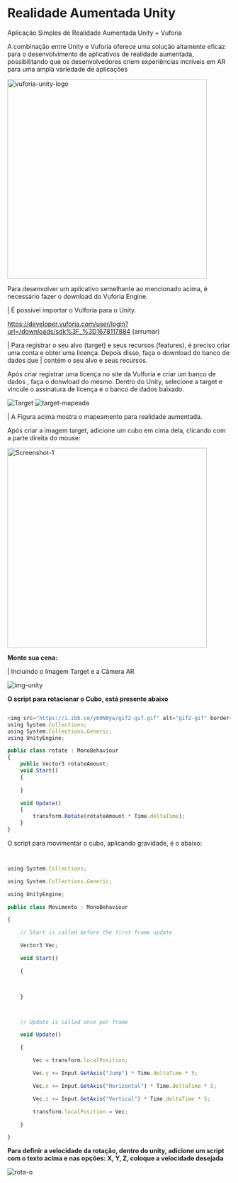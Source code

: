 # Realidade Aumentada Unity

Aplicação Simples de Realidade Aumentada Unity + Vuforia

A combinação entre Unity e Vuforia oferece uma solução altamente eficaz para o desenvolvimento de aplicativos de realidade aumentada, possibilitando que os desenvolvedores criem experiências incríveis em AR para uma ampla variedade de aplicações

<img width="450" src="https://i.ibb.co/zPXGT5j/vuforia-unity-logo.png" alt="vuforia-unity-logo" border="0" />

Para desenvolver um aplicativo semelhante ao mencionado acima, é necessário fazer o download do Vuforia Engine.

| É possível importar o Vulforia para o Unity.

https://developer.vuforia.com/user/login?url=/downloads/sdk%3F_%3D1678117884 (arrumar)

| Para registrar o seu alvo (target) e seus recursos (features), é preciso criar uma conta e obter uma licença. Depois disso, faça o download do banco de dados que        | contém o seu alvo e seus recursos.

Após criar registrar uma licença no site da Vulforia e criar um banco de dados , faça o donwload do mesmo. Dentro do Unity, selecione a target e vincule o assinatura de licença e o banco de dados baixado.

<img src="https://i.ibb.co/T00xSB4/Target.png" alt="Target" border="0">

<img src="https://i.ibb.co/9VxfJ6T/target-mapeada.png" alt="target-mapeada" border="0">

| A Figura acima mostra o mapeamento para realidade aumentada.

Após criar a imagem target, adicione um cubo em cima dela, clicando com a parte direita do mouse:

<img width="450" src="https://i.ibb.co/bHLkcNj/Screenshot-1.png" alt="Screenshot-1" border="0">

**Monte sua cena:**

| Incluindo o Imagem Target e a Câmera AR

<img src="https://i.ibb.co/X8rGZ9n/img-unity.png" alt="img-unity" border="0">

**O script para rotacionar o Cubo, está presente abaixo**

```javascript

<img src="https://i.ibb.co/y60N0yw/gif2-gif.gif" alt="gif2-gif" border="0">
using System.Collections;
using System.Collections.Generic;
using UnityEngine;

public class rotate : MonoBehaviour
{
    public Vector3 rotateAmount;
    void Start()
    {
        
    }

    void Update()
    {
        transform.Rotate(rotateAmount * Time.deltaTime);
    }
}
```
O script para movimentar o cubo, aplicando gravidade, é o abaixo:

```javascript


using System.Collections;

using System.Collections.Generic;

using UnityEngine;

public class Movimento : MonoBehaviour

{

    // Start is called before the first frame update

    Vector3 Vec;

    void Start()

    {

        

    }



    // Update is called once per frame

    void Update()

    {

        Vec = transform.localPosition;

        Vec.y += Input.GetAxis("Jump") * Time.deltaTime * 5;

        Vec.x += Input.GetAxis("Horizontal") * Time.deltaTime * 5;

        Vec.z += Input.GetAxis("Vertical") * Time.deltaTime * 5;

        transform.localPosition = Vec;

    }

}
```

**Para definir a velocidade da rotação, dentro do unity, adicione um script com o texto acima e nas opções: X, Y, Z, coloque a velocidade desejada**

<img src="https://i.ibb.co/Dg1PZmd/rota-o.png" alt="rota-o" border="0">
